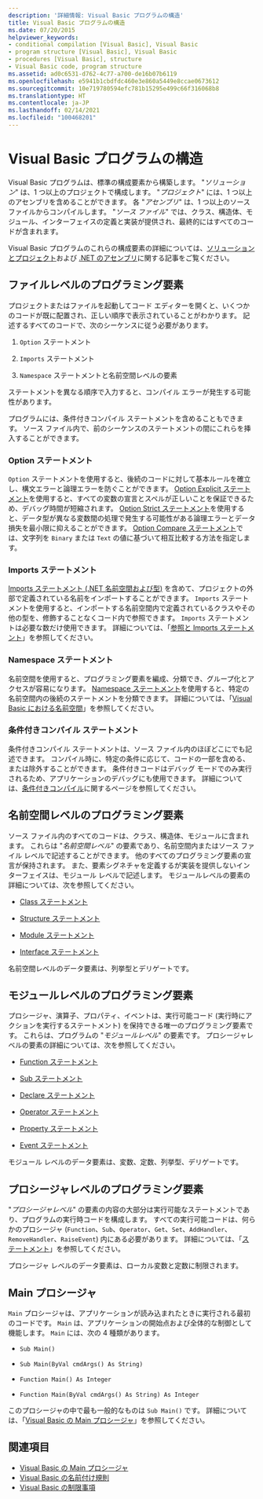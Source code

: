 ```yaml
---
description: '詳細情報: Visual Basic プログラムの構造'
title: Visual Basic プログラムの構造
ms.date: 07/20/2015
helpviewer_keywords:
- conditional compilation [Visual Basic], Visual Basic
- program structure [Visual Basic], Visual Basic
- procedures [Visual Basic], structure
- Visual Basic code, program structure
ms.assetid: ad0c6531-d762-4c77-a700-de16b07b6119
ms.openlocfilehash: e5941b1cbdfdc460e3e860a5449e8ccae0673612
ms.sourcegitcommit: 10e719780594efc781b15295e499c66f316068b8
ms.translationtype: HT
ms.contentlocale: ja-JP
ms.lasthandoff: 02/14/2021
ms.locfileid: "100468201"
---
```

# <a name="structure-of-a-visual-basic-program"></a>Visual Basic プログラムの構造

Visual Basic プログラムは、標準の構成要素から構築します。 "*ソリューション*" は、1 つ以上のプロジェクトで構成します。 "*プロジェクト*" には、1 つ以上のアセンブリを含めることができます。 各 "*アセンブリ*" は、1 つ以上のソース ファイルからコンパイルします。 "*ソース ファイル*" では、クラス、構造体、モジュール、インターフェイスの定義と実装が提供され、最終的にはすべてのコードが含まれます。  
  
 Visual Basic プログラムのこれらの構成要素の詳細については、[ソリューションとプロジェクト](/visualstudio/ide/solutions-and-projects-in-visual-studio)および [.NET のアセンブリ](../../../standard/assembly/index.md)に関する記事をご覧ください。  
  
## <a name="file-level-programming-elements"></a>ファイルレベルのプログラミング要素  

 プロジェクトまたはファイルを起動してコード エディターを開くと、いくつかのコードが既に配置され、正しい順序で表示されていることがわかります。 記述するすべてのコードで、次のシーケンスに従う必要があります。  
  
1. `Option` ステートメント  
  
2. `Imports` ステートメント  
  
3. `Namespace` ステートメントと名前空間レベルの要素  
  
 ステートメントを異なる順序で入力すると、コンパイル エラーが発生する可能性があります。  
  
 プログラムには、条件付きコンパイル ステートメントを含めることもできます。 ソース ファイル内で、前のシーケンスのステートメントの間にこれらを挿入することができます。  
  
### <a name="option-statements"></a>Option ステートメント  

 `Option` ステートメントを使用すると、後続のコードに対して基本ルールを確立し、構文エラーと論理エラーを防ぐことができます。 [Option Explicit ステートメント](../../language-reference/statements/option-explicit-statement.md)を使用すると、すべての変数の宣言とスペルが正しいことを保証できるため、デバッグ時間が短縮されます。 [Option Strict ステートメント](../../language-reference/statements/option-strict-statement.md)を使用すると、データ型が異なる変数間の処理で発生する可能性がある論理エラーとデータ損失を最小限に抑えることができます。 [Option Compare ステートメント](../../language-reference/statements/option-compare-statement.md)では、文字列を `Binary` または `Text` の値に基づいて相互比較する方法を指定します。  
  
### <a name="imports-statements"></a>Imports ステートメント  

 [Imports ステートメント (.NET 名前空間および型)](../../language-reference/statements/imports-statement-net-namespace-and-type.md) を含めて、プロジェクトの外部で定義されている名前をインポートすることができます。 `Imports` ステートメントを使用すると、インポートする名前空間内で定義されているクラスやその他の型を、修飾することなくコード内で参照できます。 `Imports` ステートメントは必要な数だけ使用できます。 詳細については、「[参照と Imports ステートメント](references-and-the-imports-statement.md)」を参照してください。  
  
### <a name="namespace-statements"></a>Namespace ステートメント  

 名前空間を使用すると、プログラミング要素を編成、分類でき、グループ化とアクセスが容易になります。 [Namespace ステートメント](../../language-reference/statements/namespace-statement.md)を使用すると、特定の名前空間内の後続のステートメントを分類できます。 詳細については、「[Visual Basic における名前空間](namespaces.md)」を参照してください。  
  
### <a name="conditional-compilation-statements"></a>条件付きコンパイル ステートメント  

 条件付きコンパイル ステートメントは、ソース ファイル内のほぼどこにでも記述できます。 コンパイル時に、特定の条件に応じて、コードの一部を含める、または除外することができます。 条件付きコードはデバッグ モードでのみ実行されるため、アプリケーションのデバッグにも使用できます。 詳細については、[条件付きコンパイル](conditional-compilation.md)に関するページを参照してください。  
  
## <a name="namespace-level-programming-elements"></a>名前空間レベルのプログラミング要素  

 ソース ファイル内のすべてのコードは、クラス、構造体、モジュールに含まれます。 これらは "*名前空間レベル*" の要素であり、名前空間内またはソース ファイル レベルで記述することができます。 他のすべてのプログラミング要素の宣言が保持されます。 また、要素シグネチャを定義するが実装を提供しないインターフェイスは、モジュール レベルで記述します。 モジュールレベルの要素の詳細については、次を参照してください。  
  
- [Class ステートメント](../../language-reference/statements/class-statement.md)  
  
- [Structure ステートメント](../../language-reference/statements/structure-statement.md)  
  
- [Module ステートメント](../../language-reference/statements/module-statement.md)  
  
- [Interface ステートメント](../../language-reference/statements/interface-statement.md)  
  
 名前空間レベルのデータ要素は、列挙型とデリゲートです。  
  
## <a name="module-level-programming-elements"></a>モジュールレベルのプログラミング要素  

 プロシージャ、演算子、プロパティ、イベントは、実行可能コード (実行時にアクションを実行するステートメント) を保持できる唯一のプログラミング要素です。 これらは、プログラムの "*モジュールレベル*" の要素です。 プロシージャレベルの要素の詳細については、次を参照してください。  
  
- [Function ステートメント](../../language-reference/statements/function-statement.md)  
  
- [Sub ステートメント](../../language-reference/statements/sub-statement.md)  
  
- [Declare ステートメント](../../language-reference/statements/declare-statement.md)  
  
- [Operator ステートメント](../../language-reference/statements/operator-statement.md)  
  
- [Property ステートメント](../../language-reference/statements/property-statement.md)  
  
- [Event ステートメント](../../language-reference/statements/event-statement.md)  
  
 モジュール レベルのデータ要素は、変数、定数、列挙型、デリゲートです。  
  
## <a name="procedure-level-programming-elements"></a>プロシージャレベルのプログラミング要素  

 "*プロシージャレベル*" の要素の内容の大部分は実行可能なステートメントであり、プログラムの実行時コードを構成します。 すべての実行可能コードは、何らかのプロシージャ (`Function`、`Sub`、`Operator`、`Get`、`Set`、`AddHandler`、`RemoveHandler`、`RaiseEvent`) 内にある必要があります。 詳細については、「[ステートメント](../language-features/statements.md)」を参照してください。  
  
 プロシージャ レベルのデータ要素は、ローカル変数と定数に制限されます。  
  
## <a name="the-main-procedure"></a>Main プロシージャ  

 `Main` プロシージャは、アプリケーションが読み込まれたときに実行される最初のコードです。 `Main` は、アプリケーションの開始点および全体的な制御として機能します。 `Main` には、次の 4 種類があります。  
  
- `Sub Main()`  
  
- `Sub Main(ByVal cmdArgs() As String)`  
  
- `Function Main() As Integer`  
  
- `Function Main(ByVal cmdArgs() As String) As Integer`  
  
 このプロシージャの中で最も一般的なものは `Sub Main()` です。 詳細については、「[Visual Basic の Main プロシージャ](main-procedure.md)」を参照してください。  
  
## <a name="see-also"></a>関連項目

- [Visual Basic の Main プロシージャ](main-procedure.md)
- [Visual Basic の名前付け規則](naming-conventions.md)
- [Visual Basic の制限事項](limitations.md)
